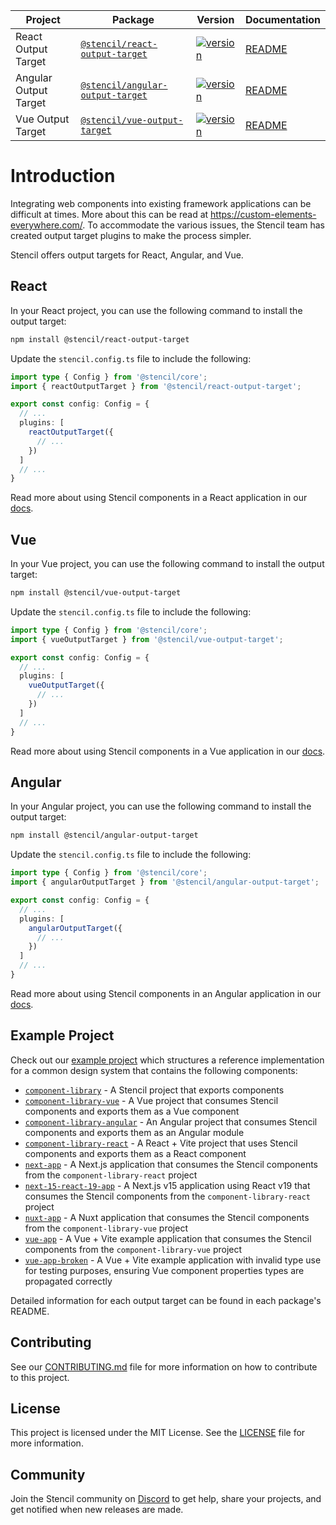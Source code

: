 | Project               | Package                                                                                          | Version                                                                                                                                            | Documentation                                        |
| --------------------- | ------------------------------------------------------------------------------------------------ | -------------------------------------------------------------------------------------------------------------------------------------------------- | ---------------------------------------------------- |
| React Output Target   | [`@stencil/react-output-target`](https://www.npmjs.com/package/@stencil/react-output-target)     | [![version](https://img.shields.io/npm/v/@stencil/react-output-target/latest.svg)](https://www.npmjs.com/package/@stencil/react-output-target)     | [README](./packages/react/README.md)   |
| Angular Output Target | [`@stencil/angular-output-target`](https://www.npmjs.com/package/@stencil/angular-output-target) | [![version](https://img.shields.io/npm/v/@stencil/angular-output-target/latest.svg)](https://www.npmjs.com/package/@stencil/angular-output-target) | [README](./packages/angular/README.md) |
| Vue Output Target     | [`@stencil/vue-output-target`](https://www.npmjs.com/package/@stencil/vue-output-target)         | [![version](https://img.shields.io/npm/v/@stencil/vue-output-target/latest.svg)](https://www.npmjs.com/package/@stencil/vue-output-target)         | [README](./packages/vue/README.md)     |

# Introduction

Integrating web components into existing framework applications can be difficult at times. More about this can be read at https://custom-elements-everywhere.com/. To accommodate the various issues, the Stencil team has created output target plugins to make the process simpler.

Stencil offers output targets for React, Angular, and Vue.

## React

In your React project, you can use the following command to install the output target:

```bash
npm install @stencil/react-output-target
```

Update the `stencil.config.ts` file to include the following:

```ts
import type { Config } from '@stencil/core';
import { reactOutputTarget } from '@stencil/react-output-target';

export const config: Config = {
  // ...
  plugins: [
    reactOutputTarget({
      // ...
    })
  ]
  // ...
}
```

Read more about using Stencil components in a React application in our [docs](https://stenciljs.com/docs/react).

## Vue

In your Vue project, you can use the following command to install the output target:

```bash
npm install @stencil/vue-output-target
```

Update the `stencil.config.ts` file to include the following:

```ts
import type { Config } from '@stencil/core';
import { vueOutputTarget } from '@stencil/vue-output-target';

export const config: Config = {
  // ...
  plugins: [
    vueOutputTarget({
      // ...
    })
  ]
  // ...
}
```

Read more about using Stencil components in a Vue application in our [docs](https://stenciljs.com/docs/vue).

## Angular

In your Angular project, you can use the following command to install the output target:

```bash
npm install @stencil/angular-output-target
```

Update the `stencil.config.ts` file to include the following:

```ts
import type { Config } from '@stencil/core';
import { angularOutputTarget } from '@stencil/angular-output-target';

export const config: Config = {
  // ...
  plugins: [
    angularOutputTarget({
      // ...
    })
  ]
  // ...
}
```

Read more about using Stencil components in an Angular application in our [docs](https://stenciljs.com/docs/angular).

## Example Project

Check out our [example project](https://github.com/stenciljs/output-targets/blob/main/example-project/component-library) which structures a reference implementation for a common design system that contains the following components:

- [`component-library`](https://github.com/stenciljs/output-targets/blob/main/example-project/component-library) - A Stencil project that exports components
- [`component-library-vue`](https://github.com/stenciljs/output-targets/blob/main/example-project/component-library-vue) - A Vue project that consumes Stencil components and exports them as a Vue component
- [`component-library-angular`](https://github.com/stenciljs/output-targets/blob/main/example-project/component-library-angular) - An Angular project that consumes Stencil components and exports them as an Angular module
- [`component-library-react`](https://github.com/stenciljs/output-targets/blob/main/example-project/component-library-react) - A React + Vite project that uses Stencil components and exports them as a React component
- [`next-app`](https://github.com/stenciljs/output-targets/blob/main/example-project/next-app) - A Next.js application that consumes the Stencil components from the `component-library-react` project
- [`next-15-react-19-app`](https://github.com/stenciljs/output-targets/blob/main/example-project/next-15-react-19-app) - A Next.js v15 application using React v19 that consumes the Stencil components from the `component-library-react` project
- [`nuxt-app`](https://github.com/stenciljs/output-targets/blob/main/example-project/nuxt-app) - A Nuxt application that consumes the Stencil components from the `component-library-vue` project
- [`vue-app`](https://github.com/stenciljs/output-targets/blob/main/example-project/vue-app) - A Vue + Vite example application that consumes the Stencil components from the `component-library-vue` project
- [`vue-app-broken`](https://github.com/stenciljs/output-targets/blob/main/example-project/vue-app-broken) - A Vue + Vite example application with invalid type use for testing purposes, ensuring Vue component properties types are propagated correctly

Detailed information for each output target can be found in each package's README.

## Contributing

See our [CONTRIBUTING.md](./CONTRIBUTING.md) file for more information on how to contribute to this project.

## License

This project is licensed under the MIT License. See the [LICENSE](./LICENSE) file for more information.

## Community

Join the Stencil community on [Discord](https://chat.stenciljs.com/) to get help, share your projects, and get notified when new releases are made.
